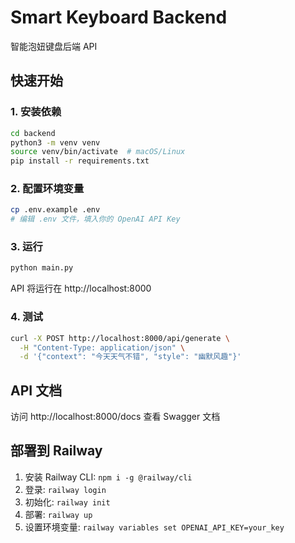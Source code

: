 # Smart Keyboard Backend

智能泡妞键盘后端 API

## 快速开始

### 1. 安装依赖
```bash
cd backend
python3 -m venv venv
source venv/bin/activate  # macOS/Linux
pip install -r requirements.txt
```

### 2. 配置环境变量
```bash
cp .env.example .env
# 编辑 .env 文件，填入你的 OpenAI API Key
```

### 3. 运行
```bash
python main.py
```

API 将运行在 http://localhost:8000

### 4. 测试
```bash
curl -X POST http://localhost:8000/api/generate \
  -H "Content-Type: application/json" \
  -d '{"context": "今天天气不错", "style": "幽默风趣"}'
```

## API 文档

访问 http://localhost:8000/docs 查看 Swagger 文档

## 部署到 Railway

1. 安装 Railway CLI: `npm i -g @railway/cli`
2. 登录: `railway login`
3. 初始化: `railway init`
4. 部署: `railway up`
5. 设置环境变量: `railway variables set OPENAI_API_KEY=your_key`
